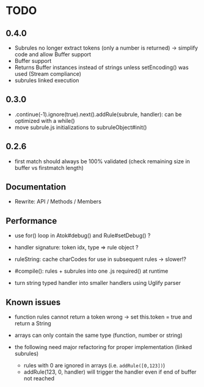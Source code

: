 # TODO

## 0.4.0

* Subrules no longer extract tokens (only a number is returned) -> simplify code and allow Buffer support
* Buffer support
* Returns Buffer instances instead of strings unless setEncoding() was used (Stream compliance)
* subrules linked execution


## 0.3.0

* .continue(-1).ignore(true).next().addRule(subrule, handler): can be optimized with a while()
* move subrule.js initializations to subruleObject#init()


## 0.2.6

* first match should always be 100% validated (check remaining size in buffer vs firstmatch length)


## Documentation

* Rewrite: API / Methods / Members


## Performance

* use for() loop in Atok#debug() and Rule#setDebug() ?

* handler signature: token idx, type => rule object ?
* ruleString: cache charCodes for use in subsequent rules -> slower!?
* #compile(): rules + subrules into one .js required() at runtime
* turn string typed handler into smaller handlers using Uglify parser


## Known issues

* function rules cannot return a token
	wrong -> set this.token = true and return a String

* arrays can only contain the same type (function, number or string)
* the following need major refactoring for proper implementation (linked subrules)
	* rules with 0 are ignored in arrays (i.e. `addRule([0,123])`)
	* addRule(123, 0, handler) will trigger the handler even if end of buffer not reached